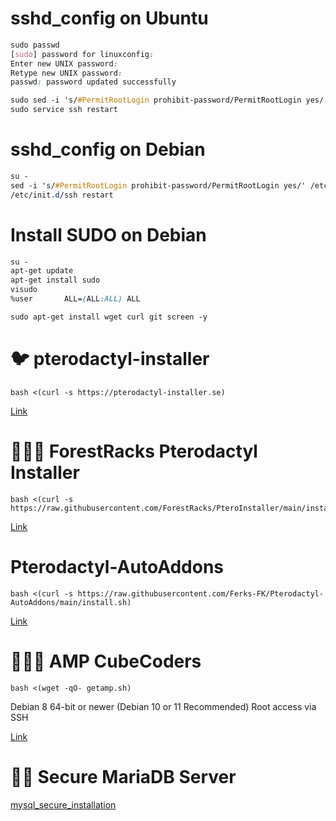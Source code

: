 # sshd_config on Ubuntu
```css
sudo passwd
[sudo] password for linuxconfig: 
Enter new UNIX password: 
Retype new UNIX password: 
passwd: password updated successfully

sudo sed -i 's/#PermitRootLogin prohibit-password/PermitRootLogin yes/' /etc/ssh/sshd_config
sudo service ssh restart
```
# sshd_config on Debian
```css
su -
sed -i 's/#PermitRootLogin prohibit-password/PermitRootLogin yes/' /etc/ssh/sshd_config
/etc/init.d/ssh restart
```
# Install SUDO on Debian
```css
su -
apt-get update
apt-get install sudo
visudo
%user       ALL=(ALL:ALL) ALL
```
```css
sudo apt-get install wget curl git screen -y
```
# 🐦 pterodactyl-installer
```
bash <(curl -s https://pterodactyl-installer.se)
```
[Link](https://github.com/vilhelmprytz/pterodactyl-installer)
# 👷🏻‍♂️ ForestRacks Pterodactyl Installer
```
bash <(curl -s https://raw.githubusercontent.com/ForestRacks/PteroInstaller/main/install.sh)
```
[Link](https://github.com/ForestRacks/PteroInstaller)
# Pterodactyl-AutoAddons
```
bash <(curl -s https://raw.githubusercontent.com/Ferks-FK/Pterodactyl-AutoAddons/main/install.sh)
```
[Link](https://github.com/Ferks-FK/Pterodactyl-AutoAddons)
# 👨🏼‍💻 AMP CubeCoders
```
bash <(wget -qO- getamp.sh)
```
Debian 8 64-bit or newer (Debian 10 or 11 Recommended)
Root access via SSH

[Link](https://cubecoders.com/AMPInstall)
# 👨‍🚒 Secure MariaDB Server
[mysql_secure_installation](https://github.com/tortonight/My-Virtual-Hosts-Configure/blob/main/mysql_secure_installation.md)

